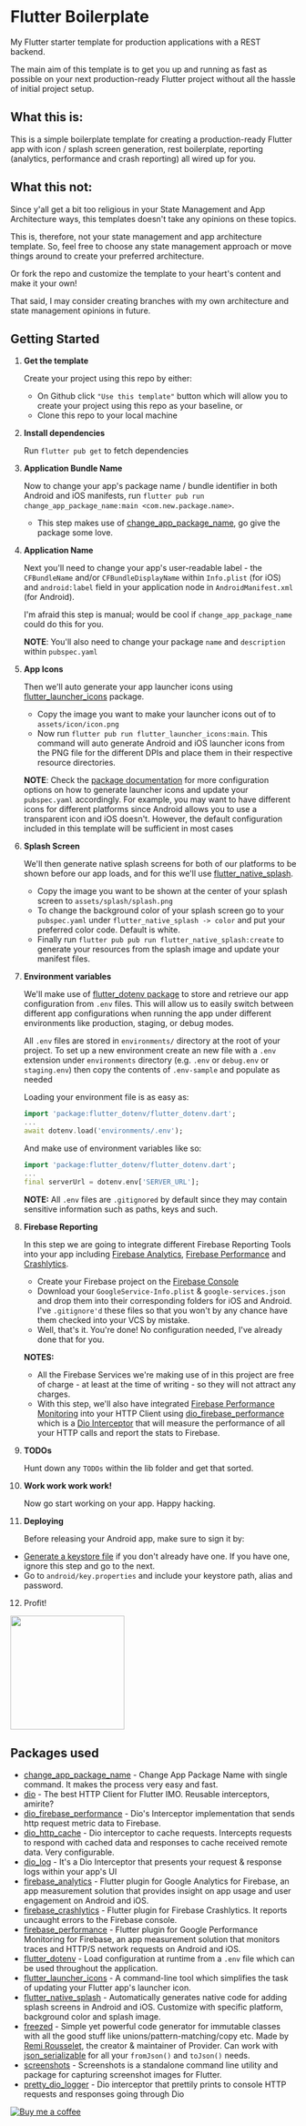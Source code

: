 # Flutter Boilerplate

My Flutter starter template for production applications with a REST backend.

The main aim of this template is to get you up and running as fast as possible on your next production-ready Flutter project without all the hassle of initial project setup.

## What this is: 
This is a simple boilerplate template for creating a production-ready Flutter app with icon / splash screen generation, rest boilerplate, reporting (analytics, performance and crash reporting) all wired up for you. 

## What this not:
Since y'all get a bit too religious in your State Management and App Architecture ways, this templates doesn't take any opinions on these topics.

This is, therefore, not your state management and app architecture template. 
So, feel free to choose any state management approach or move things around to create your preferred architecture.

Or fork the repo and customize the template to your heart's content and make it your own!

That said, I may consider creating branches with my own architecture and state management opinions in future.

## Getting Started
1. **Get the template**
   
   Create your project using this repo by either:

    * On Github click `"Use this template"` button which will allow you to create your project using this repo as your baseline, or
    * Clone this repo to your local machine

2. **Install dependencies**
   
   Run `flutter pub get` to fetch dependencies

3. **Application Bundle Name**
   
   Now to change your app's package name / bundle identifier in both Android and iOS manifests, run `flutter pub run change_app_package_name:main <com.new.package.name>`. 

    * This step makes use of [change_app_package_name](https://pub.dev/packages/change_app_package_name), go give the package some love.

4. **Application Name**

   Next you'll need to change your app's user-readable label - the `CFBundleName` and/or `CFBundleDisplayName` within `Info.plist` (for iOS) and `android:label` field in your application node in `AndroidManifest.xml` (for Android). 

    I'm afraid this step is manual; would be cool if `change_app_package_name` could do this for you.

    **NOTE**: You'll also need to change your package `name` and `description` within `pubspec.yaml`

5. **App Icons**
   
   Then we'll auto generate your app launcher icons using [flutter_launcher_icons](https://pub.dev/packages/flutter_launcher_icons) package.
    * Copy the image you want to make your launcher icons out of to `assets/icon/icon.png`
    * Now run `flutter pub run flutter_launcher_icons:main`. This command will auto generate Android and iOS launcher icons from the PNG file for the different DPIs and place them in their respective resource directories.

    **NOTE**: Check the [package documentation](https://pub.dev/packages/flutter_launcher_icons#book-guide) for more configuration options on how to generate launcher icons and update your `pubspec.yaml` accordingly. 
   For example, you may want to have different icons for different platforms since Android allows you to use a transparent icon and iOS doesn't. 
   However, the default configuration included in this template will be sufficient in most cases

6. **Splash Screen**
   
   We'll then generate native splash screens for both of our platforms to be shown before our app loads, and for this we'll use [flutter_native_splash](https://pub.dev/packages/flutter_native_splash).
    * Copy the image you want to be shown at the center of your splash screen to `assets/splash/splash.png`
    * To change the background color of your splash screen go to your `pubspec.yaml` under `flutter_native_splash -> color` and put your preferred color code. Default is white.
    * Finally run `flutter pub pub run flutter_native_splash:create` to generate your resources from the splash image and update your manifest files.
   
7. **Environment variables**
   
   We'll make use of [flutter_dotenv package](https://pub.dev/packages/flutter_dotenv) to store and retrieve our app configuration from `.env` files. 
   This will allow us to easily switch between different app configurations when running the app under different environments like production, staging, or debug modes.
   
   All `.env` files are stored in `environments/` directory at the root of your project.
   To set up a new environment create an new file with a `.env` extension under `environments` directory (e.g. `.env` or `debug.env` or `staging.env`) then copy the contents of `.env-sample` and populate as needed

   Loading your environment file is as easy as: 
    ```dart
    import 'package:flutter_dotenv/flutter_dotenv.dart';
    ...
    await dotenv.load('environments/.env');
    ```

    And make use of environment variables like so:
    ```dart
    import 'package:flutter_dotenv/flutter_dotenv.dart';
    ...
    final serverUrl = dotenv.env['SERVER_URL'];
    ```

   **NOTE:** All `.env` files are `.gitignored` by default since they may contain sensitive information such as paths, keys and such. 
   
8. **Firebase Reporting** 

    In this step we are going to integrate different Firebase Reporting Tools into your app including [Firebase Analytics](https://firebase.google.com/products/analytics), [Firebase Performance](https://firebase.google.com/products/performance/) and [Crashlytics](https://firebase.google.com/products/crashlytics/).
   
    * Create your Firebase project on the [Firebase Console](https://console.firebase.google.com/)
    * Download your `GoogleService-Info.plist` & `google-services.json` and drop them into their corresponding folders for iOS and Android. I've `.gitignore'd` these files so that you won't by any chance have them checked into your VCS by mistake.
    * Well, that's it. You're done! No configuration needed, I've already done that for you.

    **NOTES:**
   * All the Firebase Services we're making use of in this project are free of charge - at least at the time of writing - so they will not attract any charges.
   * With this step, we'll also have integrated [Firebase Performance Monitoring](https://firebase.google.com/products/performance/) into your HTTP Client using [dio_firebase_performance](https://pub.dev/packages/dio_firebase_performance) which is a [Dio Interceptor](https://pub.dev/packages/dio#interceptors) that will measure the  performance of all your HTTP calls and report the stats to Firebase. 

9. **TODOs**
   
   Hunt down any `TODOs` within the lib folder and get that sorted.

10. **Work work work work!**
    
      Now go start working on your app. Happy hacking.

11. **Deploying**
    
      Before releasing your Android app, make sure to sign it by:
   * [Generate a keystore file](https://flutter.dev/docs/deployment/android#create-a-keystore) if you don't already have one. If you have one, ignore this step and go to the next.
   * Go to `android/key.properties` and include your keystore path, alias and password.

12. Profit!
    
<img height=200 src="https://melmagazine.com/wp-content/uploads/2019/07/Screen-Shot-2019-07-31-at-5.47.12-PM.png">

## Packages used 
* [change_app_package_name](https://pub.dev/packages/change_app_package_name) - Change App Package Name with single command. It makes the process very easy and fast.
* [dio](https://pub.dev/packages/dio) - The best HTTP Client for Flutter IMO. Reusable interceptors, amirite?
* [dio_firebase_performance](https://pub.dev/packages/dio_firebase_performance) - Dio's Interceptor implementation that sends http request metric data to Firebase.
* [dio_http_cache](https://pub.dev/packages/dio_http_cache) - Dio interceptor to cache requests. Intercepts requests to respond with cached data and responses to cache received remote data. Very configurable.
* [dio_log](https://pub.dev/packages/dio_log) - It's a Dio Interceptor that presents your request & response logs within your app's UI
* [firebase_analytics](https://pub.dev/packages/firebase_analytics) - Flutter plugin for Google Analytics for Firebase, an app measurement solution that provides insight on app usage and user engagement on Android and iOS.
* [firebase_crashlytics](https://pub.dev/packages/firebase_crashlytics) - Flutter plugin for Firebase Crashlytics. It reports uncaught errors to the Firebase console.
* [firebase_performance](https://pub.dev/packages/firebase_performance) - Flutter plugin for Google Performance Monitoring for Firebase, an app measurement solution that monitors traces and HTTP/S network requests on Android and iOS.
* [flutter_dotenv](https://pub.dev/packages/flutter_dotenv) - Load configuration at runtime from a `.env` file which can be used throughout the application.
* [flutter_launcher_icons](https://pub.dev/packages/flutter_launcher_icons) - A command-line tool which simplifies the task of updating your Flutter app's launcher icon.
* [flutter_native_splash](https://pub.dev/packages/flutter_native_splash) - Automatically generates native code for adding splash screens in Android and iOS. Customize with specific platform, background color and splash image.
* [freezed](https://pub.dev/packages/freezed) - Simple yet powerful code generator for immutable classes with all the good stuff like unions/pattern-matching/copy etc. Made by [Remi Rousselet](https://github.com/rrousselGit), the creator & maintainer of Provider. Can work with [json_serializable](https://pub.dev/packages/json_serializable) for all your `fromJson()` and `toJson()` needs.
* [screenshots](https://pub.dev/packages/screenshots) - Screenshots is a standalone command line utility and package for capturing screenshot images for Flutter.
* [pretty_dio_logger](https://pub.dev/packages/pretty_dio_logger) - Dio interceptor that prettily prints to console HTTP requests and responses going through Dio

[![Buy me a coffee](https://www.buymeacoffee.com/assets/img/custom_images/purple_img.png)](https://buymeacoff.ee/wb5M9y2Sz)


